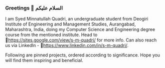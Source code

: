 ### Greetings 👋 السلام عليكم 

I am Syed Minnatullah Quadri, an undergraduate student from Deogiri Institute of Engineering and Management Studies, Aurangabad, Maharashtra, India, doing my Computer Science and Engineering degree course from the mentioned institute. Head to 🔗https://sites.google.com/view/s-m-quadri/ for more info. Can also reach us via LinkedIn - 🔗https://www.linkedin.com/in/s-m-quadri/.

Following are pinned projects, ordered according to significance. Hope you will find them inspiring and beneficial.
